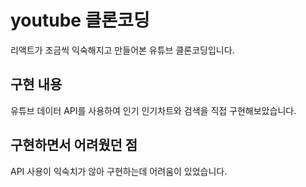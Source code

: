 # youtube 클론코딩

리액트가 조금씩 익숙해지고 만들어본 유튜브 클론코딩입니다. 

## 구현 내용

유튜브 데이터 API를 사용하여 인기 인기차트와 검색을 직접 구현해보았습니다. 

## 구현하면서 어려웠던 점

API 사용이 익숙치가 않아 구현하는데 어려움이 있었습니다.
